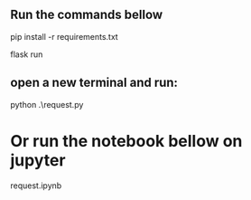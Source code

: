 ## Run the commands bellow

pip install -r requirements.txt

flask run

## open a new terminal and run:
python .\request.py

# Or run the notebook bellow on jupyter
request.ipynb